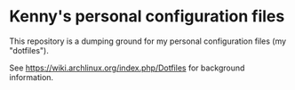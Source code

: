 # Kenny's personal configuration files

This repository is a dumping ground for my personal configuration files (my "dotfiles"). 

See https://wiki.archlinux.org/index.php/Dotfiles for background information.
